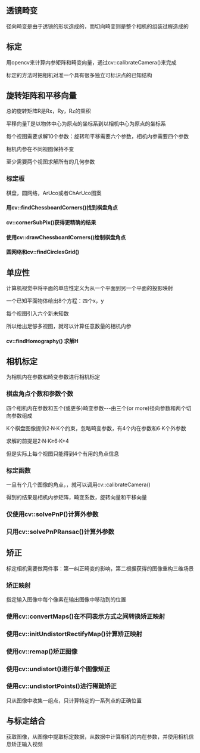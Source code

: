 



## 透镜畸变			

径向畸变是由于透镜的形状造成的，而切向畸变则是整个相机的组装过程造成的      



## 标定			

用opencv来计算内参矩阵和畸变向量，通过cv::calibrateCamera()来完成			

标定的方法时把相机对准一个具有很多独立可标识点的已知结构			



## 旋转矩阵和平移向量			

总的旋转矩阵R是Rx，Ry，Rz的乘积		

平移向量T是以物体中心为原点的坐标系到以相机中心为原点的坐标系			

每个视图需要求解10个参数：旋转和平移需要六个参数，相机内参需要四个参数				

相机内参在不同视图保持不变		

至少需要两个视图求解所有的几何参数			



### 标定板				

棋盘，圆网络，ArUco或者ChArUco图案			



#### 用cv::findChessboardCorners()找到棋盘角点				

#### cv::cornerSubPix()获得更精确的结果			

#### 使用cv::drawChessboardCorners()绘制棋盘角点			



#### 圆网络和cv::findCirclesGrid()				



## 单应性			

计算机视觉中将平面的单应性定义为从一个平面到另一个平面的投影映射			

一个已知平面物体给出8个方程：四个x，y			

每个视图引入六个新未知数			

所以给出足够多视图，就可以计算任意数量的相机内参				

#### cv::findHomography() 求解H		



## 相机标定			

为相机内在参数和畸变参数进行相机标定			

### 棋盘角点个数和参数个数			

四个相机内在参数和五个(或更多)畸变参数---由三个(or more)径向参数和两个切向参数组成			

K个棋盘图像提供2·N·K个约束，忽略畸变参数，有4个内在参数和6·K个外参数			

求解的前提是2·N·K≥6·K+4			

但是实际上每个视图只能得到4个有用的角点信息			



### 标定函数				

一旦有个几个图像的角点，，就可以调用cv::calibrateCamera()			

得到的结果是相机内参矩阵，畸变系数，旋转向量和平移向量			



### 仅使用cv::solvePnP()计算外参数				

### 只用cv::solvePnPRansac()计算外参数			





## 矫正			

标定相机需要做两件事：第一纠正畸变的影响，第二根据获得的图像重构三维场景			

### 矫正映射			

指定输入图像中每个像素在输出图像中移动到的位置			



### 使用cv::convertMaps()在不同表示方式之间转换矫正映射			

### 使用cv::initUndistortRectifyMap()计算矫正映射				



### 使用cv::remap()矫正图像			

### 使用cv::undistort()进行单个图像矫正			

### 使用cv::undistortPoints()进行稀疏矫正          

只从图像中收集一组点，只计算特定的一系列点的正确位置			



## 与标定结合				

获取图像，从图像中提取标定数据，从数据中计算相机的内在参数，并使用相机信息矫正输入视频		















